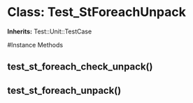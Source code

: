 # Class: Test_StForeachUnpack
**Inherits:** Test::Unit::TestCase
    




#Instance Methods
## test_st_foreach_check_unpack() [](#method-i-test_st_foreach_check_unpack)

## test_st_foreach_unpack() [](#method-i-test_st_foreach_unpack)

